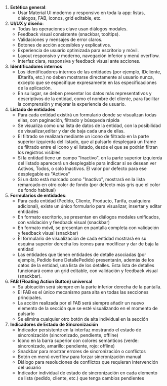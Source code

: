 1. **Estética general**: 
   - Usar Material UI moderno y responsivo en toda la app: listas, diálogos, FAB, iconos, grid editable, etc.
2. **UI/UX y diseño**:
   - Todas las operaciones clave usan diálogos modales.
   - Feedback visual consistente (snackbar, tooltips).
   - Validaciones y mensajes de error claros.
   - Botones de acción accesibles y explicativos.
   - Experiencia de usuario optimizada para escritorio y móvil.
   - Layout responsivo y moderno, navegación inferior y menú overflow.
   - Interfaz clara, responsiva y feedback visual ante acciones.
3. **Identificadores internos**
   - Los identificadores internos de las entidades (por ejemplo, IDcliente, IDtarifa, etc.) no deben mostrarse directamente al usuario nunca, excepto que se especifique expresamente en las especificaciones de la aplicación.
   - En su lugar, se deben presentar los datos más representativos y descriptivos de la entidad, como el nombre del cliente, para facilitar la comprensión y mejorar la experiencia de usuario.
4. **Listado de entidades**
   - Para cada entidad existirá un formulario donde se visualizan todas ellas, con paginación, filtrado y búsqueda rápida
   - Se visualiza como una lista de datos de la entidad, con la posibilidad de visualizar,editar y dar de baja cada una de ellas.
   - El filtrado se realizará mediante un icono de filtrado en la parte superior izquierda del listado, que al pulsarlo desplegará un frame de filtrado entre el icono y el listado, desde el que se podrán filtran los registros visibles
   - Si la entidad tiene un campo "Inactivo", en la parte superior izquierda del listado aparecerá un desplegable para indicar si se desean ver Activos, Todos, o solo Inactivos. El valor por defecto para ese desplegable es "Activos"
   - Si un dato está marcado como "Inactivo", mostrará en la lista remarcado en otro color de fondo (por defecto más gris que el color de fondo habitual)
5. **Formularios de entidades**: 
   - Para cada entidad (Pedido, Cliente, Producto, Tarifa, cualquiera adicional), existe un único formulario para visualizar, insertar y editar entidades
   - En formato escritorio, se presentan en diálogos modales unificados, con validación y feedback visual (snackbar)
   - En formato móvil, se presentan en pantalla completa con validación y feedback visual (snackbar)
   - El formulario de visualización de cada entidad mostrará en su esquina superior derecha los iconos para modificar y dar de baja la entidad
   - Las entidades que tienen entidades de detalle asociadas (por ejemplo, Pedido tiene DetallePedido) presentarán, además de los datos de la entidad, una lista de los detalles. Esta lista de detalles funcionará como un grid editable, con validación y feedback visual (snackbar). 
6. **FAB (Floating Action Button) universal**
   - Su ubicación será siempre en la parte inferior derecha de la pantalla.
   - El FAB es el único mecanismo para alta en todas las secciones principales.
   - La acción realizada por el FAB será siempre añadir un nuevo elemento de la sección que se esté visualizando en el momento de pulsarlo
   - Se elimina cualquier otro botón de alta individual en la sección
7. **Indicadores de Estado de Sincronización**
   - Indicador persistente en la interfaz mostrando el estado de sincronización (sincronizado, pendiente, offline)
   - Icono en la barra superior con colores semánticos (verde: sincronizado, amarillo: pendiente, rojo: offline)
   - Snackbar para mostrar errores de sincronización o conflictos
   - Botón en menú overflow para forzar sincronización manual
   - Diálogo para resoluciones de conflictos que requieran intervención del usuario
   - Indicador individual de estado de sincronización en cada elemento de lista (pedido, cliente, etc.) que tenga cambios pendientes